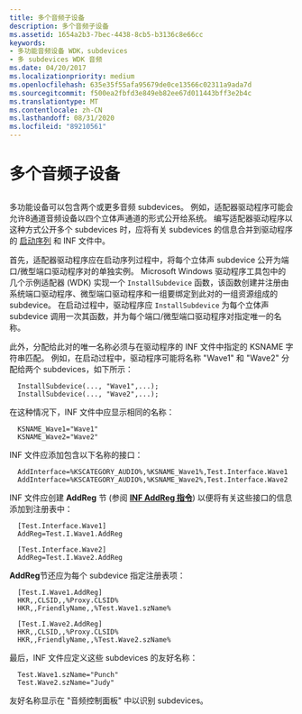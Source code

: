 ```yaml
---
title: 多个音频子设备
description: 多个音频子设备
ms.assetid: 1654a2b3-7bec-4438-8cb5-b3136c8e66cc
keywords:
- 多功能音频设备 WDK，subdevices
- 多 subdevices WDK 音频
ms.date: 04/20/2017
ms.localizationpriority: medium
ms.openlocfilehash: 635e35f55afa95679de0ce13566c02311a9ada7d
ms.sourcegitcommit: f500ea2fbfd3e849eb82ee67d011443bff3e2b4c
ms.translationtype: MT
ms.contentlocale: zh-CN
ms.lasthandoff: 08/31/2020
ms.locfileid: "89210561"
---
```

# <a name="multiple-audio-subdevices"></a>多个音频子设备


## <span id="multiple_audio_subdevices"></span><span id="MULTIPLE_AUDIO_SUBDEVICES"></span>


多功能设备可以包含两个或更多音频 subdevices。 例如，适配器驱动程序可能会允许8通道音频设备以四个立体声通道的形式公开给系统。 编写适配器驱动程序以这种方式公开多个 subdevices 时，应将有关 subdevices 的信息合并到驱动程序的 [启动序列](startup-sequence.md) 和 INF 文件中。

首先，适配器驱动程序应在启动序列过程中，将每个立体声 subdevice 公开为端口/微型端口驱动程序对的单独实例。 Microsoft Windows 驱动程序工具包中的几个示例适配器 (WDK) 实现一个 `InstallSubdevice` 函数，该函数创建并注册由系统端口驱动程序、微型端口驱动程序和一组要绑定到此对的一组资源组成的 subdevice。 在启动过程中，驱动程序应 `InstallSubdevice` 为每个立体声 subdevice 调用一次其函数，并为每个端口/微型端口驱动程序对指定唯一的名称。

此外，分配给此对的唯一名称必须与在驱动程序的 INF 文件中指定的 KSNAME 字符串匹配。 例如，在启动过程中，驱动程序可能将名称 "Wave1" 和 "Wave2" 分配给两个 subdevices，如下所示：

```inf
  InstallSubdevice(..., "Wave1",...);
  InstallSubdevice(..., "Wave2",...);
```

在这种情况下，INF 文件中应显示相同的名称：

```inf
  KSNAME_Wave1="Wave1"
  KSNAME_Wave2="Wave2"
```

INF 文件应添加包含以下名称的接口：

```inf
  AddInterface=%KSCATEGORY_AUDIO%,%KSNAME_Wave1%,Test.Interface.Wave1
  AddInterface=%KSCATEGORY_AUDIO%,%KSNAME_Wave2%,Test.Interface.Wave2
```

INF 文件应创建 **AddReg** 节 (参阅 [**INF AddReg 指令**](../install/inf-addreg-directive.md)) 以便将有关这些接口的信息添加到注册表中：

```inf
  [Test.Interface.Wave1]
  AddReg=Test.I.Wave1.AddReg

  [Test.Interface.Wave2]
  AddReg=Test.I.Wave2.AddReg
```

**AddReg**节还应为每个 subdevice 指定注册表项：

```inf
  [Test.I.Wave1.AddReg]
  HKR,,CLSID,,%Proxy.CLSID%
  HKR,,FriendlyName,,%Test.Wave1.szName%

  [Test.I.Wave2.AddReg]
  HKR,,CLSID,,%Proxy.CLSID%
  HKR,,FriendlyName,,%Test.Wave2.szName%
```

最后，INF 文件应定义这些 subdevices 的友好名称：

```inf
  Test.Wave1.szName="Punch"
  Test.Wave2.szName="Judy"
```

友好名称显示在 "音频控制面板" 中以识别 subdevices。

 

